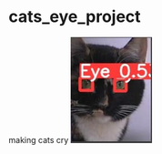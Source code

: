 # cats_eye_project
making cats cry
![alt text](https://github.com/mrFendel/cats_eye_project/blob/main/cat.jpg?raw=true)